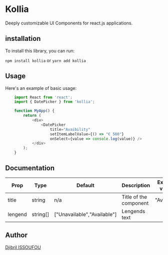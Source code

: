 # Kollia

Deeply customizable UI Components for react.js applications.

## installation

To install this library, you can run:

`npm install kollia` or `yarn add kollia`

## Usage

Here's an example of basic usage:

```javascript
    import React from 'react';
    import { DatePicker } from 'kollia';

    function MyApp() {
        return (
            <div>
                <DatePicker 
                    title="Avaibility" 
                    setItemLabelValue={() => "€ 500"} 
                    onSelect={value => console.log(value)} />
            </div>
        );
    }
```

## Documentation

| Prop  | Type   | Default | Description            | Example values |
|-------|--------|---------|------------------------|----------------|
| title | string | n/a     | Title of the component | "Avaibility"   |
| lengend | string[] | ["Unavailable","Available"] | Lengends text |   |

## Author

[Djibril ISSOUFOU](https://github.com/djibril6)
